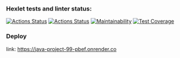 ### Hexlet tests and linter status:
[![Actions Status](https://github.com/kitdim/java-project-99/actions/workflows/hexlet-check.yml/badge.svg)](https://github.com/kitdim/java-project-99/actions)
[![Actions Status](https://github.com/kitdim/java-project-99/actions/workflows/java_ci.yml/badge.svg)](https://github.com/kitdim/java-project-99/actions)
[![Maintainability](https://api.codeclimate.com/v1/badges/f805494fac248db0bea3/maintainability)](https://codeclimate.com/github/kitdim/java-project-99/maintainability)
[![Test Coverage](https://api.codeclimate.com/v1/badges/f805494fac248db0bea3/test_coverage)](https://codeclimate.com/github/kitdim/java-project-99/test_coverage)

### Deploy
link: https://java-project-99-pbef.onrender.co